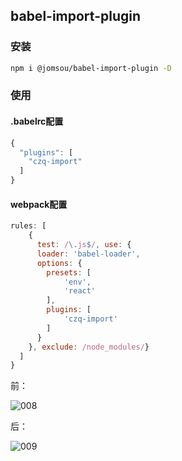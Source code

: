 ## babel-import-plugin

### 安装
```bash
npm i @jomsou/babel-import-plugin -D
```

### 使用

#### .babelrc配置
```js
{
  "plugins": [
    "czq-import"
  ]
}
```

#### webpack配置
```js
rules: [
    {
      test: /\.js$/, use: {
      loader: 'babel-loader',
      options: {
        presets: [
            'env',
            'react'
        ],
        plugins: [
            'czq-import'
        ]
      }
    }, exclude: /node_modules/}
  ]
}
```

前：

![008](https://user-images.githubusercontent.com/38183707/43043709-bdfa41b8-8dcb-11e8-9fde-f361f6d55eae.PNG)


后：

![009](https://user-images.githubusercontent.com/38183707/43043712-c560e8f8-8dcb-11e8-9d66-0d94238c23dc.PNG)